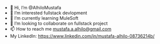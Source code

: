 - 👋 Hi, I’m @AlhiloMustafa
- 👀 I’m interested fullstack devlopment
- 🌱 I’m currently learning MuleSoft
- 💞️ I’m looking to collaborate on fullstack project
- 📫 How to reach me mustafa.a.alhilo@gmail.com
- My LinkedIn: https://www.linkedin.com/in/mustafa-alhilo-08736214b/

<!---
AlhiloMustafa/AlhiloMustafa is a ✨ special ✨ repository because its `README.md` (this file) appears on your GitHub profile.
You can click the Preview link to take a look at your changes.
--->
